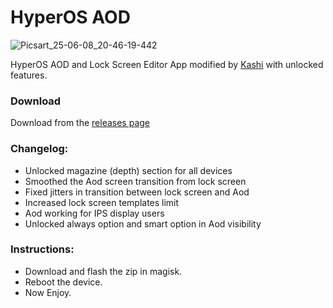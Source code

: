 # HyperOS AOD
![Picsart_25-06-08_20-46-19-442](https://github.com/user-attachments/assets/8193e10b-8c68-4f9d-8ba6-4c79b7b442f1)


HyperOS AOD and Lock Screen Editor App modified by [Kashi](https://t.me/kakashi1v1) with unlocked features.

### Download
Download from the [releases page](https://github.com/Mods-Center/HyperOS-AOD/releases)

### Changelog:
- Unlocked magazine (depth) section for all devices
- Smoothed the Aod screen transition from lock screen
- Fixed jitters in transition between lock screen and Aod
- Increased lock screen templates limit 
- Aod working for IPS display users 
- Unlocked always option and smart option in Aod visibility

### Instructions:
- Download and flash the zip in magisk.
- Reboot the device.
- Now Enjoy.
